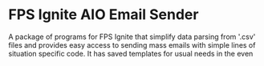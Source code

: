 # FPS Ignite AIO Email Sender

A package of programs for FPS Ignite that simplify data parsing from '.csv' files and provides easy access to sending mass emails with simple lines of situation specific code. It has saved templates for usual needs in the even
